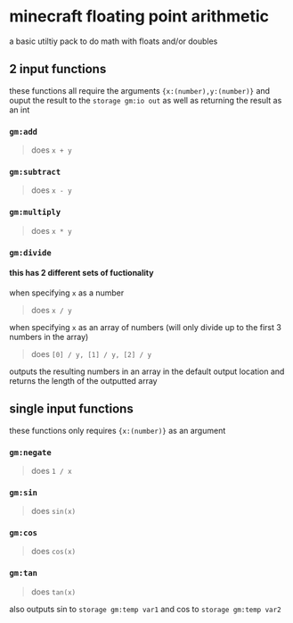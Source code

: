 # minecraft floating point arithmetic
a basic utiltiy pack to do math with floats and/or doubles

## 2 input functions
these functions all require the arguments `{x:(number),y:(number)}` and ouput the result to the `storage gm:io out` as well as returning the result as an int

### `gm:add`
> does `x + y`

### `gm:subtract`
> does `x - y`

### `gm:multiply`
> does `x * y`

### `gm:divide`
#### this has 2 different sets of fuctionality
when specifying `x` as a number

> does `x / y`

when specifying `x` as an array of numbers (will only divide up to the first 3 numbers in the array)

> does `[0] / y, [1] / y, [2] / y`

outputs the resulting numbers in an array in the default output location and returns the length of the outputted array

## single input functions
these functions only requires `{x:(number)}` as an argument

### `gm:negate`
> does `1 / x`

### `gm:sin`
> does `sin(x)`

### `gm:cos`
> does `cos(x)`

### `gm:tan`
> does `tan(x)`

also outputs sin to `storage gm:temp var1` and cos to `storage gm:temp var2`